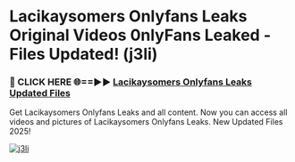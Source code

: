 # Lacikaysomers Onlyfans Leaks Original Videos 0nlyFans Leaked - Files Updated! (j3li)

<h3>🔴 CLICK HERE 🌐==►► <a href="https://tinyurl.com/2jnfzry5" rel="nofollow">Lacikaysomers Onlyfans Leaks Updated Files</a></h3>

Get Lacikaysomers Onlyfans Leaks and all content. Now you can access all videos and pictures of Lacikaysomers Onlyfans Leaks. New Updated Files 2025!

[![j3li](https://i.imgur.com/GyGTBgg.gif)](https://tinyurl.com/2jnfzry5)
